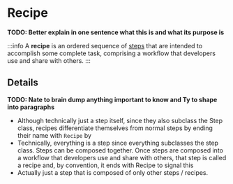 # Recipe

**TODO: Better explain in one sentence what this is and what its purpose is**

:::info
A **recipe** is an ordered sequence of [steps](./step.md) that are intended to accomplish some complete task, comprising a workflow that developers use and share with others.
:::

## Details

**TODO: Nate to brain dump anything important to know and Ty to shape into paragraphs**

- Although technically just a step itself, since they also subclass the Step class, recipes differentiate themselves from normal steps by ending their name with `Recipe` by
- Technically, everything is a step since everything subclasses the step class. Steps can be composed together. Once steps are composed into a workflow that developers use and share with others, that step is called a recipe and, by convention, it ends with Recipe to signal this
- Actually just a step that is composed of only other steps / recipes.